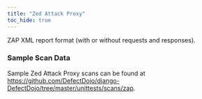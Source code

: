 ```yaml
---
title: "Zed Attack Proxy"
toc_hide: true
---
```

ZAP XML report format (with or without requests and responses).

### Sample Scan Data
Sample Zed Attack Proxy scans can be found at https://github.com/DefectDojo/django-DefectDojo/tree/master/unittests/scans/zap.